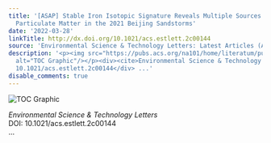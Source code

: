 ```yaml
---
title: '[ASAP] Stable Iron Isotopic Signature Reveals Multiple Sources of Magnetic
  Particulate Matter in the 2021 Beijing Sandstorms'
date: '2022-03-28'
linkTitle: http://dx.doi.org/10.1021/acs.estlett.2c00144
source: 'Environmental Science & Technology Letters: Latest Articles (ACS Publications)'
description: '<p><img src="https://pubs.acs.org/na101/home/literatum/publisher/achs/journals/content/estlcu/0/estlcu.ahead-of-print/acs.estlett.2c00144/20220328/images/medium/ez2c00144_0004.gif"
  alt="TOC Graphic"/></p><div><cite>Environmental Science & Technology Letters</cite></div><div>DOI:
  10.1021/acs.estlett.2c00144</div> ...'
disable_comments: true
---
```

<p><img src="https://pubs.acs.org/na101/home/literatum/publisher/achs/journals/content/estlcu/0/estlcu.ahead-of-print/acs.estlett.2c00144/20220328/images/medium/ez2c00144_0004.gif" alt="TOC Graphic"/></p><div><cite>Environmental Science & Technology Letters</cite></div><div>DOI: 10.1021/acs.estlett.2c00144</div> ...